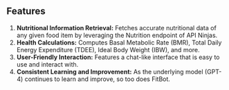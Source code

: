 
## Features
1. **Nutritional Information Retrieval:** Fetches accurate nutritional data of any given food item by leveraging the Nutrition endpoint of API Ninjas.
2. **Health Calculations:** Computes Basal Metabolic Rate (BMR), Total Daily Energy Expenditure (TDEE), Ideal Body Weight (IBW), and more.
3. **User-Friendly Interaction:** Features a chat-like interface that is easy to use and interact with.
4. **Consistent Learning and Improvement:** As the underlying model (GPT-4) continues to learn and improve, so too does FitBot.

